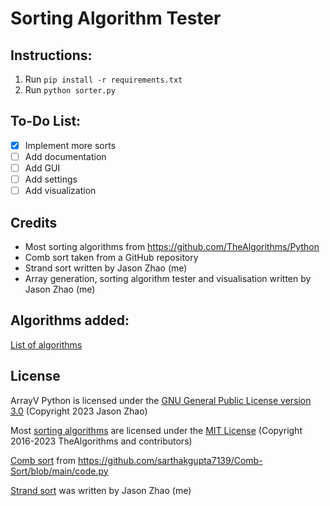 # Sorting Algorithm Tester

## Instructions:
1. Run `pip install -r requirements.txt`
2. Run `python sorter.py`

## To-Do List:
- [x] Implement more sorts
- [ ] Add documentation
- [ ] Add GUI
- [ ] Add settings
- [ ] Add visualization

## Credits
- Most sorting algorithms from https://github.com/TheAlgorithms/Python
- Comb sort taken from a GitHub repository
- Strand sort written by Jason Zhao (me)
- Array generation, sorting algorithm tester and visualisation written by Jason Zhao (me)

## Algorithms added:
[List of algorithms](/wiki/SORTS.md)

## License
ArrayV Python is licensed under the [GNU General Public License version 3.0](./COPYING) (Copyright 2023 Jason Zhao)

Most [sorting algorithms](./sorts/) are licensed under the [MIT License](./sorts/LICENSE.md) (Copyright 2016-2023 TheAlgorithms and contributors)

[Comb sort](./sorts/comb_sort.py) from https://github.com/sarthakgupta7139/Comb-Sort/blob/main/code.py

[Strand sort](./sorts/strand_sort.py) was written by Jason Zhao (me)
